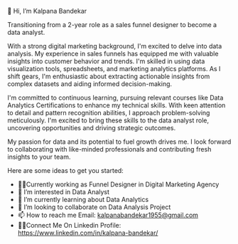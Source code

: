 👋 Hi, I’m Kalpana Bandekar

Transitioning from a 2-year role as a sales funnel designer to become a data analyst. 

With a strong digital marketing background, I'm excited to delve into data analysis. My experience in sales funnels has equipped me with valuable insights into customer behavior and trends. I'm skilled in using data visualization tools, spreadsheets, and marketing analytics platforms. As I shift gears, I'm enthusiastic about extracting actionable insights from complex datasets and aiding informed decision-making.

I'm committed to continuous learning, pursuing relevant courses like Data Analytics Certifications to enhance my technical skills. With keen attention to detail and pattern recognition abilities, I approach problem-solving meticulously. I'm excited to bring these skills to the data analyst role, uncovering opportunities and driving strategic outcomes.

My passion for data and its potential to fuel growth drives me. I look forward to collaborating with like-minded professionals and contributing fresh insights to your team. 

Here are some ideas to get you started:
- 👩‍💻Currently working as Funnel Designer in Digital Marketing Agency
- 👀 I’m interested in Data Analyst 
- 🌱 I’m currently learning about Data Analytics
- 💞️ I’m looking to collaborate on Data Analysis Project
- 📫 How to reach me Email: kalpanabandekar1955@gmail.com
- 👩‍💻Connect Me On Linkedin Profile: https://www.linkedin.com/in/kalpana-bandekar/

<!---
KalpanaBandekar/KalpanaBandekar is a ✨ special ✨ repository because its `README.md` (this file) appears on your GitHub profile.
You can click the Preview link to take a look at your changes.
--->
